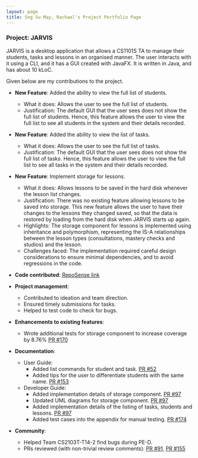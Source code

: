 ```yaml
---
layout: page
title: Sng Su May, Rachael's Project Portfolio Page
---
```


### Project: JARVIS

JARVIS is a desktop application that allows a CS1101S TA to manage their students, tasks and lessons in an organised manner. The user interacts with it using a CLI, and it has a GUI created with JavaFX. It is written in Java, and has about 10 kLoC.

Given below are my contributions to the project.

* **New Feature**: Added the ability to view the full list of students.
  * What it does: Allows the user to see the full list of students.
  * Justification: The default GUI that the user sees does not show the full list of students. Hence, this feature allows the user to view the full list to see all students in the system and their details recorded.

* **New Feature**: Added the ability to view the list of tasks.
  * What it does: Allows the user to see the full list of tasks.
  * Justification: The default GUI that the user sees does not show the full list of tasks. Hence, this feature allows the user to view the full list to see all tasks in the system and their details recorded.

* **New Feature**: Implement storage for lessons. 
  * What it does: Allows lessons to be saved in the hard disk whenever the lesson list changes.
  * Justification: There was no existing feature allowing lessons to be saved into storage. This new feature allows the user to have their changes to the lessons they changed saved, so that the data is restored by loading from the hard disk when JARVIS starts up again.
  * Highlights: The storage component for lessons is implemented using inheritance and polymorphism, representing the IS-A relationships between the lesson types (consultations, mastery checks and studios) and the lesson.
  * Challenges faced: The implementation required careful design considerations to ensure minimal dependencies, and to avoid regressions in the code.

* **Code contributed**: [RepoSense link](https://nus-cs2103-ay2223s1.github.io/tp-dashboard/?search=rachaelsng&breakdown=true&sort=groupTitle&sortWithin=title&since=2022-09-16&timeframe=commit&mergegroup=&groupSelect=groupByRepos&checkedFileTypes=docs~functional-code~test-code~other)

* **Project management**:
  * Contributed to ideation and team direction.
  * Ensured timely submissions for tasks.
  * Helped to test code to check for bugs.

* **Enhancements to existing features**:
  * Wrote additional tests for storage component to increase coverage by 8.76% [PR #170](https://github.com/AY2223S1-CS2103T-T11-3/tp/pull/170)

* **Documentation**:
  * User Guide:
    * Added list commands for student and task. [PR #52](https://github.com/AY2223S1-CS2103T-T11-3/tp/pull/52)
    * Added tips for the user to differentiate students with the same name. [PR #153](https://github.com/AY2223S1-CS2103T-T11-3/tp/pull/153)
  * Developer Guide:
    * Added implementation details of storage component. [PR #97](https://github.com/AY2223S1-CS2103T-T11-3/tp/pull/97)
    * Updated UML diagrams for storage component. [PR #97](https://github.com/AY2223S1-CS2103T-T11-3/tp/pull/97)
    * Added implementation details of the listing of tasks, students and lessons. [PR #97](https://github.com/AY2223S1-CS2103T-T11-3/tp/pull/97)
    * Added test cases into the appendix for manual testing. [PR #174](https://github.com/AY2223S1-CS2103T-T11-3/tp/pull/174)

* **Community**:
  * Helped Team CS2103T-T14-2 find bugs during PE-D.
  * PRs reviewed (with non-trivial review comments): [PR #91](https://github.com/AY2223S1-CS2103T-T11-3/tp/pull/91), [PR #155](https://github.com/AY2223S1-CS2103T-T11-3/tp/pull/155)
